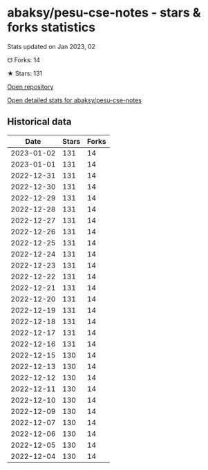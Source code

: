 # abaksy/pesu-cse-notes - stars & forks statistics

Stats updated on Jan 2023, 02

☋ Forks: 14

★ Stars: 131

[Open repository](https://github.com/abaksy/pesu-cse-notes)

[Open detailed stats for abaksy/pesu-cse-notes](https://reviewgithub.com/rep/abaksy/pesu-cse-notes)

## Historical data
| Date | Stars | Forks |
|------|-------|-------|
| 2023-01-02 | 131 | 14 | 
| 2023-01-01 | 131 | 14 | 
| 2022-12-31 | 131 | 14 | 
| 2022-12-30 | 131 | 14 | 
| 2022-12-29 | 131 | 14 | 
| 2022-12-28 | 131 | 14 | 
| 2022-12-27 | 131 | 14 | 
| 2022-12-26 | 131 | 14 | 
| 2022-12-25 | 131 | 14 | 
| 2022-12-24 | 131 | 14 | 
| 2022-12-23 | 131 | 14 | 
| 2022-12-22 | 131 | 14 | 
| 2022-12-21 | 131 | 14 | 
| 2022-12-20 | 131 | 14 | 
| 2022-12-19 | 131 | 14 | 
| 2022-12-18 | 131 | 14 | 
| 2022-12-17 | 131 | 14 | 
| 2022-12-16 | 131 | 14 | 
| 2022-12-15 | 130 | 14 | 
| 2022-12-13 | 130 | 14 | 
| 2022-12-12 | 130 | 14 | 
| 2022-12-11 | 130 | 14 | 
| 2022-12-10 | 130 | 14 | 
| 2022-12-09 | 130 | 14 | 
| 2022-12-07 | 130 | 14 | 
| 2022-12-06 | 130 | 14 | 
| 2022-12-05 | 130 | 14 | 
| 2022-12-04 | 130 | 14 | 


